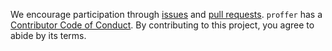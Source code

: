 We encourage participation through [issues](https://github.com/wlandau/proffer/issues) and [pull requests](https://github.com/wlandau/proffer/pulls). `proffer` has a [Contributor Code of Conduct](https://github.com/wlandau/CODE_OF_CONDUCT.md). By contributing to this project, you agree to abide by its terms.
